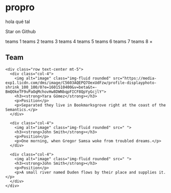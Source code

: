 # propro
hola qué tal


Star on Github
         
teams 1 teams 2 teams 3 teams 4 teams 5 teams 6 teams 7 teams 8
×
<section class="fdb-block team-6">
  <div class="container">
    <div class="row text-center justify-content-center">
      <div class="col-8">
        <h1>Team</h1>
      </div>
    </div>

    <div class="row text-center mt-5">
      <div class="col-4">
        <img alt="image" class="img-fluid rounded" src="https://media-exp1.licdn.com/dms/image/C5603AQEPQ7OexUdFzw/profile-displayphoto-shrink_100_100/0?e=1601510400&v=beta&t=-BmQOkeTF9vPaOqMchovHw8DWNbqpFICF8QpYyGcjlY">
        <h3><strong>Yara Gómez</strong></h3>
        <p>Position</p>
        <p>Separated they live in Bookmarksgrove right at the coast of the Semantics.</p>
      </div>

      <div class="col-4">
        <img alt="image" class="img-fluid rounded" src=" ">
        <h3><strong>John Smith</strong></h3>
        <p>Position</p>
        <p>One morning, when Gregor Samsa woke from troubled dreams.</p>
      </div>

      <div class="col-4">
        <img alt="image" class="img-fluid rounded" src=" ">
        <h3><strong>John Smith</strong></h3>
        <p>Position</p>
        <p>A small river named Duden flows by their place and supplies it.</p>
      </div>
    </div>
  </div>
</section>
